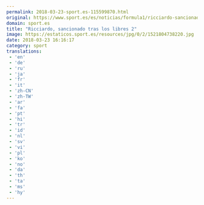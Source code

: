 ```yaml
---
permalink: 2018-03-23-sport.es-115599870.html
original: https://www.sport.es/es/noticias/formula1/ricciardo-sancionado-tras-los-libres-6710692?utm_source=rss-noticias&utm_medium=feed&utm_campaign=formula1
domain: sport.es
title: "Ricciardo, sancionado tras los libres 2"
image: https://estaticos.sport.es/resources/jpg/0/2/1521804738220.jpg
date: 2018-03-23 16:16:17
category: sport
translations: 
 - 'en'
 - 'de'
 - 'ru'
 - 'ja'
 - 'fr'
 - 'it'
 - 'zh-CN'
 - 'zh-TW'
 - 'ar'
 - 'fa'
 - 'pt'
 - 'hi'
 - 'tr'
 - 'id'
 - 'nl'
 - 'sv'
 - 'vi'
 - 'pl'
 - 'ko'
 - 'no'
 - 'da'
 - 'th'
 - 'ta'
 - 'ms'
 - 'hy'
---
```


